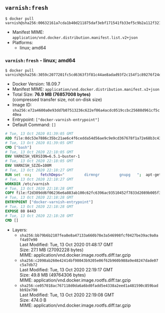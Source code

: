 ## `varnish:fresh`

```console
$ docker pull varnish@sha256:00632161a7cda1b40d211875daf3ebf171541fb33ef5c9b2a112f32194afe125
```

-	Manifest MIME: `application/vnd.docker.distribution.manifest.list.v2+json`
-	Platforms:
	-	linux; amd64

### `varnish:fresh` - linux; amd64

```console
$ docker pull varnish@sha256:3059c2077201fc5cd6363f3f81c44ae8adad93f2c154f1c89276f24d50f5ac14
```

-	Docker Version: 18.09.7
-	Manifest MIME: `application/vnd.docker.distribution.manifest.v2+json`
-	Total Size: **76.9 MB (76857008 bytes)**  
	(compressed transfer size, not on-disk size)
-	Image ID: `sha256:e72a4600a0e93dd7b07513236c622ef06a4acdc0519ccbc25688d961cf5c40ea`
-	Entrypoint: `["docker-varnish-entrypoint"]`
-	Default Command: `[]`

```dockerfile
# Tue, 13 Oct 2020 01:39:05 GMT
ADD file:0dc53e7886c35bc21ae6c4f6cedda54d56ae9c9e9cd367678f1a72e68b3c43d4 in / 
# Tue, 13 Oct 2020 01:39:05 GMT
CMD ["bash"]
# Tue, 13 Oct 2020 22:18:05 GMT
ENV VARNISH_VERSION=6.5.1~buster-1
# Tue, 13 Oct 2020 22:18:05 GMT
ENV VARNISH_SIZE=100M
# Tue, 13 Oct 2020 22:18:27 GMT
RUN set -ex; 	fetchDeps=" 		dirmngr 		gnupg 	"; 	apt-get update; 	apt-get install -y --no-install-recommends apt-transport-https ca-certificates $fetchDeps; 	key=A487F9BE81D9DF5121488CFE1C7B4E9FF149D65B; 	export GNUPGHOME="$(mktemp -d)"; 	gpg --batch --keyserver ha.pool.sks-keyservers.net --recv-keys $key; 	gpg --batch --export export $key > /etc/apt/trusted.gpg.d/varnish.gpg; 	gpgconf --kill all; 	rm -rf $GNUPGHOME; 	echo deb https://packagecloud.io/varnishcache/varnish65/debian/ buster main > /etc/apt/sources.list.d/varnish.list; 	apt-get update; 	apt-get install -y --no-install-recommends varnish=$VARNISH_VERSION; 	apt-get purge -y --auto-remove -o APT::AutoRemove::RecommendsImportant=false $fetchDeps; 	rm -rf /var/lib/apt/lists/*
# Tue, 13 Oct 2020 22:18:27 GMT
WORKDIR /etc/varnish
# Tue, 13 Oct 2020 22:18:28 GMT
COPY file:f2d309dd6f06236e6a883ab100c62fc6396ac93510452f7833d2089b005f3213 in /usr/local/bin/ 
# Tue, 13 Oct 2020 22:18:28 GMT
ENTRYPOINT ["docker-varnish-entrypoint"]
# Tue, 13 Oct 2020 22:18:28 GMT
EXPOSE 80 8443
# Tue, 13 Oct 2020 22:18:28 GMT
CMD []
```

-	Layers:
	-	`sha256:bb79b6b2107fea8e8a47133a660b78e3a546998fcf0427be39ac9a0af4a97e90`  
		Last Modified: Tue, 13 Oct 2020 01:48:17 GMT  
		Size: 27.1 MB (27092228 bytes)  
		MIME: application/vnd.docker.image.rootfs.diff.tar.gzip
	-	`sha256:c2098ab260e42414bf98043b9205e06f62b960b988a9e48247dade07c5a7db72`  
		Last Modified: Tue, 13 Oct 2020 22:19:17 GMT  
		Size: 49.8 MB (49764306 bytes)  
		MIME: application/vnd.docker.image.rootfs.diff.tar.gzip
	-	`sha256:ce057018ac767118d0da6a6bd0fadd5e4338a2eed1a481590c859badbb92e790`  
		Last Modified: Tue, 13 Oct 2020 22:19:08 GMT  
		Size: 474.0 B  
		MIME: application/vnd.docker.image.rootfs.diff.tar.gzip
